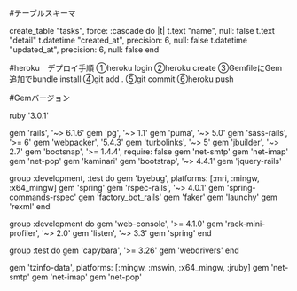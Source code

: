 #テーブルスキーマ

  create_table "tasks", force: :cascade do |t|
    t.text "name", null: false
    t.text "detail"
    t.datetime "created_at", precision: 6, null: false
    t.datetime "updated_at", precision: 6, null: false
  end

  #heroku　デプロイ手順
  ①heroku login
  ②heroku create
  ③GemfileにGem追加でbundle install
  ④git add .
  ⑤git commit
  ⑥heroku push

  #Gemバージョン

  ruby '3.0.1'

  gem 'rails', '~> 6.1.6'
  gem 'pg', '~> 1.1'
  gem 'puma', '~> 5.0'
  gem 'sass-rails', '>= 6'
  gem 'webpacker', '5.4.3'
  gem 'turbolinks', '~> 5'
  gem 'jbuilder', '~> 2.7'
  gem 'bootsnap', '>= 1.4.4', require: false
  gem 'net-smtp'
  gem 'net-imap'
  gem 'net-pop'
  gem 'kaminari'
  gem 'bootstrap', '~> 4.4.1'
  gem 'jquery-rails'

  group :development, :test do
    gem 'byebug', platforms: [:mri, :mingw, :x64_mingw]
    gem 'spring'
    gem 'rspec-rails', '~> 4.0.1'
    gem 'spring-commands-rspec'
    gem 'factory_bot_rails'
    gem 'faker'
    gem 'launchy'
    gem 'rexml'
  end

  group :development do
    gem 'web-console', '>= 4.1.0'
    gem 'rack-mini-profiler', '~> 2.0'
    gem 'listen', '~> 3.3'
    gem 'spring'
  end

  group :test do
    gem 'capybara', '>= 3.26'
    gem 'webdrivers'
  end

  gem 'tzinfo-data', platforms: [:mingw, :mswin, :x64_mingw, :jruby]
  gem 'net-smtp'
  gem 'net-imap'
  gem 'net-pop'